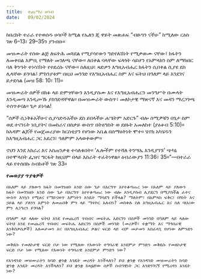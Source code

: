 ```yaml
---
title:  ተጨማሪ ሀሳብ
date:   09/02/2024
---
```


ከበረከት ተራራ የተወሰዱ ሀሳቦች ከሚል የኤለን ጂ ዋይት መጽሐፍ “ብፁዓን ናችሁ” ከሚለው ርዕስ ገጽ 6–13፣ 29–35ን ያንብቡ።

መዝሙራት የሰው ልጅ ለፍትሕ መጓደል የሚያሳየውን ግድየለሽነት የሚቃወሙ ናቸው፤ ክፋትን ለመቀበል እምቢ የማለት መገለጫ ናቸው። ለበቀል ባላቸው ፍላጎት ሳይሆን የአምላክን ስም ለማክበር ባለ ቅንዓት ተነሳሽነት የተደረሱ ናቸው። ስለዚህ፣ ጻድቃን እግዚአብሔር ክፋትን ሲበቀል ሲያዩ ደስ ሊላቸው ይገባል፤ ምክንያቱም በዚህ መንገድ የእግዚአብሔር ስም እና ፍትህ በዓለም ላይ እንደገና ይታደሳል (መዝ 58: 10፣ 11)።

መዝሙራት ሰዎች በክፉ ላይ ድምፃቸውን እንዲያሰሙ እና የእግዚአብሔርን መንግሥት በሙላት እንዲመጣ እንዲጮኹ ያስገድዳቸዋል። በመዝሙራት ውስጥ፣ መለኮታዊ ማጽናኛ እና መዳን ማረጋገጫ ተሰጥቶናል። ጌታ ይነሳል!

“ሰዎች ሲነቅፉአችሁና ሲያሳድዱአችሁ ደስ ይበላችሁ ሐሤትም አድርጉ” ብሎ ሰሚዎቹን በጌታ ስም ወደ ተናገሩት ነቢያትና በመከራና በስቃይ ውስጥ በትዕግስት ወ ደፀኑት አመለከተ (ያዕቆብ 5:10)። ከአዳም ልጆች የመጀመሪያው ክርስቲያን የሆነው አቤል በሰማዕትነት ሞተ። ሄኖክ አካሄዱን ከእግዚአብሔር ጋር አደረገ፣ ዓለምም አላወቀውም።

ኖህን እንደ አክራሪ እና አስጠንቃቂ ተሳለቁበት። ‘ሌሎችም የተሻለ ትንሣኤ እንዲያገኙ’ ጭካኔ በተሞላበት ፌዝና ግርፋት ከዚህም በላይ እስራት ተፈትነዋል። ዕብራውያን 11:36፣ 35።”—በተራራ ላይ የተሰበኩ ስብከቶች ገጽ 33።

**የመወያያ ጥያቄዎች**

`በአለም ላይ ያለውን ክፋት በመገንዘቡ አንድ ሰው ጌታ በእርግጥ እየተቆጣጠረ ነው በአለም ላይ ያለውን ክፋት በመገንዘቡ አንድ ሰው ጌታ በእርግጥ እየተቆጣጠረ ነው ብሎ እንዲያስብ ሊያደርግ በሚያስችል ፈተና ውስጥ እንኳን የሚጸና የማይናወጥ እምነትን እንዴት ማሳደግ ይችላል? ማለትም፣ በአምላክ ፍቅር፣ በጎነት እና ኃይል ላይ ያለንን እምነት ለመጠበቅ ምን ላይ ማተኮር አለብን? መስቀሉ ስለ እግዚአብሔር እና ስለ ባህሪው ምን ሊነግረን ይገባል?`

`በዓለም ላይ ላለው ፍትህ እንደ የመጨረሻ ጥበብና መፍትሔ አድርገን በሰዎች መንገድ በዓለም ላይ ላለው ፍትህ እንደ የመጨረሻ ጥበብና መፍትሔ አድርገን በሰዎች መንገድ (መሪዎች፣ ተቋማት እና ማኅበራዊ እንቅስቃሴዎች) አለመታመን እና በእግዚአብሔር ቃልና ፍርድ ላይ ብቻ መታመን አስፈላጊ የሆነው ለምንድን ነው?`

`መቅደሱ የመለኮታዊ ፍርድ ቦታ ነው የሚለው የእውነት ተግባራዊ አንደምታ ምንድን መቅደሱ የመለኮታዊ ፍርድ ቦታ ነው የሚለው የእውነት ተግባራዊ አንደምታ ምንድን ነው?`

`የአንዳንድ መዝሙራትን ከባድ ቋንቋ እንዴት መረዳት እንችላለን? ይህ ቋንቋ የአንዳንድ መዝሙራትን ከባድ ቋንቋ እንዴት መረዳት እንችላለን? ይህ ቋንቋ ከጻፏቸው ሰዎች ሰብዓዊነት ጋር እንድንገናኝ የሚረዳን እንዴት ነው?`